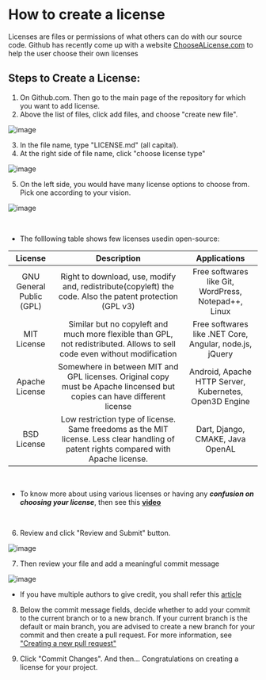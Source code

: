 # How to create a license
Licenses are files or permissions of what others can do with our source code. Github has recently come up with a website [ChooseALicense.com](http://choosealicense.com/) to help the user choose their own licenses

## Steps to Create a License:
1. On Github.com. Then go to the main page of the repository for which you want to add license.
2. Above the list of files, click add files, and choose "create new file".

![image](https://user-images.githubusercontent.com/74497486/193518635-6f97e325-e3f9-4be8-8f85-25aa141e22c7.png)

3. In the file name, type "LICENSE.md" (all capital).
4. At the right side of file name, click "choose license type"

![image](https://user-images.githubusercontent.com/74497486/193518950-8387c97e-fe77-459f-823c-5edc150bd749.png)

5. On the left side, you would have many license options to choose from. Pick one according to your vision.

![image](https://user-images.githubusercontent.com/74497486/193519170-9bbafd01-9bb7-4414-b3a7-4b4f15f5f66b.png)

<br>

- The folllowing table shows few licenses usedin open-source:


| License | Description | Applications |
| :---: | :---: | :---: |
| GNU General Public (GPL) | Right to download, use, modify and, redistribute(copyleft) the code. Also the patent protection (GPL v3) | Free softwares like Git, WordPress, Notepad++, Linux |
| MIT License | Similar but no copyleft and much more flexible than GPL, not redistributed. Allows to sell code even without modification | Free softwares like .NET Core, Angular, node.js, jQuery |
| Apache License | Somewhere in between MIT and GPL licenses. Original copy must be Apache lincensed but copies can have different license | Android, Apache HTTP Server, Kubernetes, Open3D Engine |
| BSD License | Low restriction type of license. Same freedoms as the MIT license. Less clear handling of patent rights compared with Apache license. | Dart, Django, CMAKE, Java OpenAL |

<br>

- To know more about using various licenses or having any ***confusion on choosing your license***, then see this **<ins>[video](https://www.youtube.com/watch?v=UMIG4KnM8xw)</ins>**
<br>

6. Review and click "Review and Submit" button.

![image](https://user-images.githubusercontent.com/74497486/193519494-f5e4443e-faf0-4125-b021-3541d625c589.png)

7. Then review your file and add a meaningful commit message

![image](https://user-images.githubusercontent.com/74497486/193520100-7487fff2-c0ce-4814-8d25-84797cfdc3b1.png)

- If you have multiple authors to give credit, you shall refer this [article](https://docs.github.com/en/pull-requests/committing-changes-to-your-project/creating-and-editing-commits/creating-a-commit-with-multiple-authors)

8. Below the commit message fields, decide whether to add your commit to the current branch or to a new branch. If your current branch is the default or main branch, you are advised to create a new branch for your commit and then create a pull request. For more information, see ["Creating a new pull request"](https://docs.github.com/en/pull-requests/collaborating-with-pull-requests/proposing-changes-to-your-work-with-pull-requests/creating-a-pull-request)

9. Click "Commit Changes".
And then... Congratulations on creating a license for your project. 

